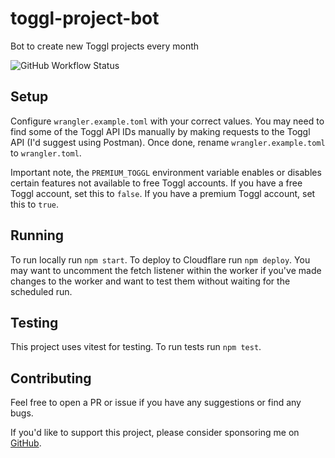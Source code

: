 # toggl-project-bot
Bot to create new Toggl projects every month

![GitHub Workflow Status](https://img.shields.io/github/actions/workflow/status/mackenly/toggl-project-bot/tests.yml?branch=main)

## Setup
Configure `wrangler.example.toml` with your correct values. You may need to find some of the Toggl API IDs manually by making requests to the Toggl API (I'd suggest using Postman). Once done, rename `wrangler.example.toml` to `wrangler.toml`.

Important note, the `PREMIUM_TOGGL` environment variable enables or disables certain features not available to free Toggl accounts. If you have a free Toggl account, set this to `false`. If you have a premium Toggl account, set this to `true`.

## Running
To run locally run `npm start`. To deploy to Cloudflare run `npm deploy`. You may want to uncomment the fetch listener within the worker if you've made changes to the worker and want to test them without waiting for the scheduled run.

## Testing
This project uses vitest for testing. To run tests run `npm test`.

## Contributing
Feel free to open a PR or issue if you have any suggestions or find any bugs.

If you'd like to support this project, please consider sponsoring me on [GitHub](https://github.com/sponsors/mackenly).